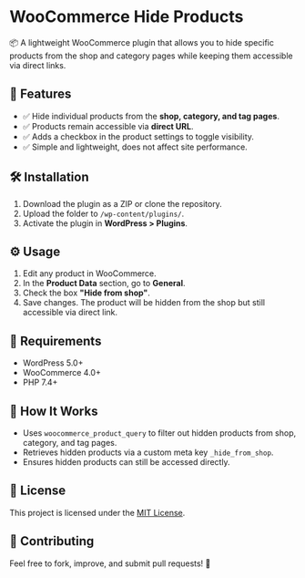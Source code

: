 # WooCommerce Hide Products
📦 A lightweight WooCommerce plugin that allows you to hide specific products from the shop and category pages while keeping them accessible via direct links.

## 🚀 Features
- ✅ Hide individual products from the **shop, category, and tag pages**.
- ✅ Products remain accessible via **direct URL**.
- ✅ Adds a checkbox in the product settings to toggle visibility.
- ✅ Simple and lightweight, does not affect site performance.

## 🛠️ Installation
1. Download the plugin as a ZIP or clone the repository.
2. Upload the folder to `/wp-content/plugins/`.
3. Activate the plugin in **WordPress > Plugins**.

## ⚙️ Usage
1. Edit any product in WooCommerce.
2. In the **Product Data** section, go to **General**.
3. Check the box **"Hide from shop"**.
4. Save changes. The product will be hidden from the shop but still accessible via direct link.

## 📌 Requirements
- WordPress 5.0+
- WooCommerce 4.0+
- PHP 7.4+

## 🔧 How It Works
- Uses `woocommerce_product_query` to filter out hidden products from shop, category, and tag pages.
- Retrieves hidden products via a custom meta key `_hide_from_shop`.
- Ensures hidden products can still be accessed directly.

## 📜 License
This project is licensed under the [MIT License](LICENSE).

## 🤝 Contributing
Feel free to fork, improve, and submit pull requests! 🚀
